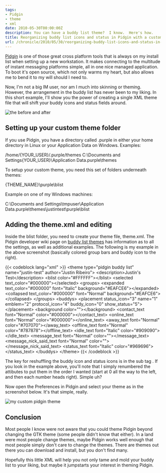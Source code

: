 ```yaml
---
tags:
- Pidgin
- theme
- xml
date: 2010-05-30T00:00:00Z
description: You can have a buddy list theme?  I know.  Here's how.
title: Reorganizing buddy list icons and status in Pidgin with a custom theme
url: /chronicle/2010/05/30/reorganizing-buddy-list-icons-and-status-in-pidgin-with-a-custom-theme/
---
```


<a href="http://www.pidgin.im/">Pidgin</a> is one of those great cross platform tools that is always on my install list when setting up a new workstation.  It makes connecting to the multitude of instant messaging platforms simple, all in one nice managed application. To boot it's open source, which not only warms my heart, but also allows me to bend it to my will should I need to.

Now, I'm not a big IM user, nor am I much into skinning or theming.  However, the arrangement in the buddy list has never been to my liking. In this short example, I'll show you the power of creating a single XML theme file that will shift your buddy icons and status fields around.

<img src="/images/blog/2010/05/pidgin-theme01.jpg" alt="the before and after" >

##  Setting up your custom theme folder
If you use Pidgin, you have a directory called .purple in either your home directory in Linux or your Application Data on Windows. Examples:

/home/{YOUR_USER}/.purple/themes
C:\Documents and Settings\{YOUR_USER}\Application Data\.purple\themes

To setup your custom theme, you need this set of folders underneath themes:

{THEME_NAME}\purple\blist

Example on one of my Windows machines:

C:\Documents and Settings\tmpuser\Application Data\.purple\themes\justintest\purple\blist

## Adding the theme.xml and editing
Inside the blist folder, you need to create your theme file, theme.xml.  The Pidgin developer wiki page on <a href="http://developer.pidgin.im/wiki/BuddyListThemes">buddy list themes</a> has information as to all the settings, as well as additional examples.  The following is my example in the above screenshot (basically colored group bars and buddy icon to the right).

{{< codeblock lang="xml" >}}
&lt;theme type=&quot;pidgin buddy list&quot; name=&quot;justin-test&quot; author=&quot;Justin Ribeiro&quot;&gt;
  &lt;description&gt;Justin&apos;s Test&lt;/description&gt;
  &lt;blist color=&quot;#FFFFFF&quot;&gt;&lt;/blist&gt;
  &lt;selected text_color=&quot;#000000&quot;&gt;&lt;/selected&gt;
  &lt;groups&gt;
    &lt;expanded text_color=&quot;#000000&quot; font=&quot;Italic&quot; background=&quot;#EAFCE6&quot;&gt;&lt;/expanded&gt;
    &lt;collapsed text_color=&quot;#000000&quot; font=&quot;Normal&quot; background=&quot;#EAFCE6&quot;&gt;&lt;/collapsed&gt;
  &lt;/groups&gt;
  &lt;buddys&gt;
    &lt;placement status_icon=&quot;3&quot; name=&quot;1&quot; emblem=&quot;2&quot; protocol_icon=&quot;4&quot; buddy_icon=&quot;0&quot; show_status=&quot;5&quot;&gt;&lt;/placement&gt;
    &lt;background color=&quot;&quot;&gt;&lt;/background&gt;
    &lt;contact_text font=&quot;Normal&quot; color=&quot;#000000&quot;&gt;&lt;/contact_text&gt;
    &lt;online_text font=&quot;Normal&quot; color=&quot;#000000&quot;&gt;&lt;/online_text&gt;
    &lt;away_text font=&quot;Normal&quot; color=&quot;#707070&quot;&gt;&lt;/away_text&gt;
    &lt;offline_text font=&quot;Normal&quot; color=&quot;#787878&quot;&gt;&lt;/offline_text&gt;
    &lt;idle_text font=&quot;Italic&quot; color=&quot;#909090&quot;&gt;&lt;/idle_text&gt;
    &lt;message_text font=&quot;Normal&quot; color=&quot;&quot;&gt;&lt;/message_text&gt;
    &lt;message_nick_said_text font=&quot;Normal&quot; color=&quot;&quot;&gt;&lt;/message_nick_said_text&gt;
    &lt;status_text font=&quot;Italic&quot; color=&quot;#969696&quot;&gt;&lt;/status_text&gt;
  &lt;/buddys&gt;
&lt;/theme&gt;
{{< /codeblock >}}

The key for reshuffling the buddy icon and status icons is in the <buddys> sub tag <placement>.  If you look in the example above, you'll note that I simply renumbered the attibutes to put them in the order I wanted (start at 0 all the way to the left, and then each number heads right).  Simple uh?

Now open the Preferences in Pidgin and select your theme as in the screenshot below.  It's that simple, really.

<img src="/images/blog/2010/05/pidgin-theme02.jpg" alt="my custom pidgin theme">

## Conclusion
Most people I know were not aware that you could theme Pidgin beyond changing the GTK theme (some people didn't know that either).  In a land were most people change themes, maybe Pidgin works well enough that most people simply don't care to change the themes.  There are themes out there you can download and install, but you don't find many.

Hopefully this little XML will help you not only tame and mold your buddy list to your liking, but maybe it jumpstarts your interest in theming Pidgin.
